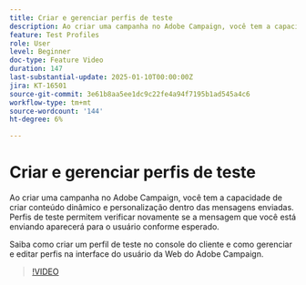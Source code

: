 ```yaml
---
title: Criar e gerenciar perfis de teste
description: Ao criar uma campanha no Adobe Campaign, você tem a capacidade de criar conteúdo dinâmico e personalização dentro das mensagens enviadas. Perfis de teste permitem verificar novamente se a mensagem que você está enviando aparecerá para o usuário conforme esperado. Saiba como criar um perfil de teste no console do cliente e como gerenciar e editar perfis na interface do usuário da Web do Adobe Campaign.
feature: Test Profiles
role: User
level: Beginner
doc-type: Feature Video
duration: 147
last-substantial-update: 2025-01-10T00:00:00Z
jira: KT-16501
source-git-commit: 3e61b8aa5ee1dc9c22fe4a94f7195b1ad545a4c6
workflow-type: tm+mt
source-wordcount: '144'
ht-degree: 6%

---
```



# Criar e gerenciar perfis de teste

Ao criar uma campanha no Adobe Campaign, você tem a capacidade de criar conteúdo dinâmico e personalização dentro das mensagens enviadas. Perfis de teste permitem verificar novamente se a mensagem que você está enviando aparecerá para o usuário conforme esperado.

Saiba como criar um perfil de teste no console do cliente e como gerenciar e editar perfis na interface do usuário da Web do Adobe Campaign.

>[!VIDEO](https://video.tv.adobe.com/v/3442844/?learn=on&enablevpops)
